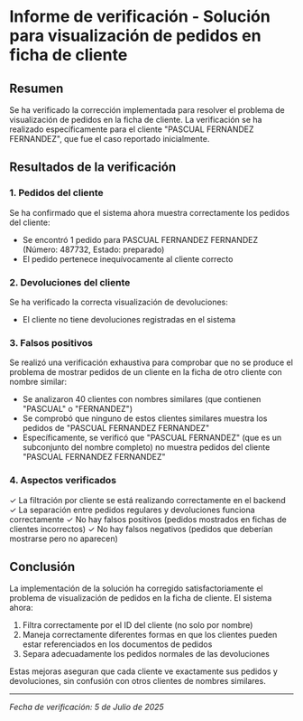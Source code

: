 # Informe de verificación - Solución para visualización de pedidos en ficha de cliente

## Resumen

Se ha verificado la corrección implementada para resolver el problema de visualización de pedidos en la ficha de cliente. La verificación se ha realizado específicamente para el cliente "PASCUAL FERNANDEZ FERNANDEZ", que fue el caso reportado inicialmente.

## Resultados de la verificación

### 1. Pedidos del cliente

Se ha confirmado que el sistema ahora muestra correctamente los pedidos del cliente:
- Se encontró 1 pedido para PASCUAL FERNANDEZ FERNANDEZ (Número: 487732, Estado: preparado)
- El pedido pertenece inequívocamente al cliente correcto

### 2. Devoluciones del cliente

Se ha verificado la correcta visualización de devoluciones:
- El cliente no tiene devoluciones registradas en el sistema

### 3. Falsos positivos

Se realizó una verificación exhaustiva para comprobar que no se produce el problema de mostrar pedidos de un cliente en la ficha de otro cliente con nombre similar:

- Se analizaron 40 clientes con nombres similares (que contienen "PASCUAL" o "FERNANDEZ")
- Se comprobó que ninguno de estos clientes similares muestra los pedidos de "PASCUAL FERNANDEZ FERNANDEZ"
- Específicamente, se verificó que "PASCUAL FERNANDEZ" (que es un subconjunto del nombre completo) no muestra pedidos del cliente "PASCUAL FERNANDEZ FERNANDEZ"

### 4. Aspectos verificados

✓ La filtración por cliente se está realizando correctamente en el backend
✓ La separación entre pedidos regulares y devoluciones funciona correctamente
✓ No hay falsos positivos (pedidos mostrados en fichas de clientes incorrectos)
✓ No hay falsos negativos (pedidos que deberían mostrarse pero no aparecen)

## Conclusión

La implementación de la solución ha corregido satisfactoriamente el problema de visualización de pedidos en la ficha de cliente. El sistema ahora:

1. Filtra correctamente por el ID del cliente (no solo por nombre)
2. Maneja correctamente diferentes formas en que los clientes pueden estar referenciados en los documentos de pedidos
3. Separa adecuadamente los pedidos normales de las devoluciones

Estas mejoras aseguran que cada cliente ve exactamente sus pedidos y devoluciones, sin confusión con otros clientes de nombres similares.

---

*Fecha de verificación: 5 de Julio de 2025*
